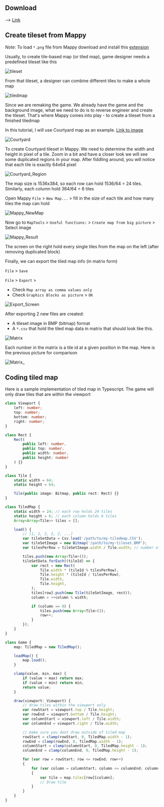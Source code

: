 ## Download

--> [Link](http://www.tilemap.co.uk/mappy.php)

## Create tileset from Mappy

*Note*: To load `*.png` file from Mappy download and install this [extension](http://www.tilemap.co.uk/pngfiles.html)

Usually, to create tile-based map (or tiled map), game designer needs a predefined tileset like this

![tileset](images/TileSet.png)

From that tileset, a designer can combine different tiles to make a whole map

![tiledmap](images/TiledMap.png)

Since we are remaking the game. We already have the game and the background image, what we need to do is to reverse engineer and create the tileset. That's where Mappy comes into play - to create a tileset from a finished tiledmap

In this tutorial, I will use Courtyard map as an example. [Link to image](src/GameCuaTao/Castlevania/Content/TiledMaps/Stage_01/Courtyard.png)

![Courtyard](src/GameCuaTao/Castlevania/Content/TiledMaps/Stage_01/Courtyard.png)

To create Courtyard tileset in Mappy. We need to determine the width and height in pixel of a tile. Zoom in a bit and have a closer look we will see some duplicated regions in your map. After fiddling around, you will notice that each tile is exactly 64x64 pixel

![Courtyard_Region](images/Courtyard_Region.png)

The map size is 1536x384, so each row can hold 1536/64 = 24 tiles. Similarly, each column hold 384/64 = 6 tiles

Open Mappy `File` > `New Map...` > fill in the size of each tile and how many tiles the map can hold

![Mappy_NewMap](images/Mappy_NewMap.png)

Now go to `MapTools` > `Useful functions:` > `Create map from big picture` > Select image

![Mappy_Result](images/Mappy_Result.png)

The screen on the right hold every single tiles from the map on the left (after removing duplicated block)

Finally, we can export the tiled map info (in matrix form)

`File` > `Save`

`File` > `Export` >
* Check `Map array as comma values only`
* Check `Graphics Blocks as picture` > `OK`

![Export_Screen](images/Export_Screen.png)

After exporting 2 new files are created:
- A tileset image in BMP (bitmap) format
- A `*.csv` that hold the tiled map data in matrix that should look like this.

![Matrix](images/Matrix.png)

Each number in the matrix is a tile id at a given position in the map. Here is the previous picture for comparison

![Matrix_](images/Matrix_.png)

## Coding tiled map

Here is a sample implementation of tiled map in Typescript. The game will only draw tiles that are within the viewport

```ts
class Viewport {
    left: number;
    top: number;
    bottom: number;
    right: number;
}

class Rect {
    Rect(
        public left: number,
        public top: number,
        public width: number,
        public height: number
    ) {}
}

class Tile {
    static width = 64;
    static height = 64;

    Tile(public image: Bitmap, public rect: Rect) {}
}

class TiledMap {
    static width = 24; // each row holds 24 tiles
    static height = 6; // each column holds 6 tiles
    Array<Array<Tile>> tiles = [];

    load() {
        // [1, 2, 2, 2, 2, ...]
        var tileSetData = Csv.load('/path/to/my-tiledmap.CSV');
        var tileSetImage = new Bitmap('/path/to/my-tileset.BMP');
        var tilesPerRow = tileSetImage.width / Tile.width; // number of tiles per row in tileset image

        tiles.push(new Array<Tile>());
        tileSetData.forEach((tileId) => {
            var rect = new Rect(
                Tile.width * (tileId % tilesPerRow),
                Tile.height * (tileId / tilesPerRow),
                Tile.width,
                Tile.height,
            );
            tiles[row].push(new Tile(tileSetImage, rect));
            column = ++column % width;

            if (column == 0) {
                tiles.push(new Array<Tile>());
                row++;
            }
        });
    }
}

class Game {
    map: TiledMap = new TiledMap();

    loadMap() {
        map.load();
    }

    clamp(value, min, max) {
        if (value > max) return max;
        if (value < min) return min;
        return value;
    }

    draw(viewport: Viewport) {
        // draw tiles within the viewport only
        var rowStart = viewport.top / Tile.height;
        var rowEnd = viewport.bottom / Tile.height;
        var columnStart = viewport.left / Tile.width;
        var columnEnd = viewport.right / Tile.width;

        // make sure you dont draw outside of tiled map
        rowStart = clamp(rowStart, 0, TiledMap.width - 1);
        rowEnd = clamp(rowEnd, 0, TiledMap.width - 1);
        columnStart = clamp(columnStart, 0, TiledMap.height - 1);
        columnEnd = clamp(columnEnd, 0, TiledMap.height - 1);

        for (var row = rowStart; row <= rowEnd; row++)
        {
            for (var column = columnStart; column <= columnEnd; column++)
            {
                var tile = map.tiles[row][column];
                // Draw tile
            }
        }
    }
}
```